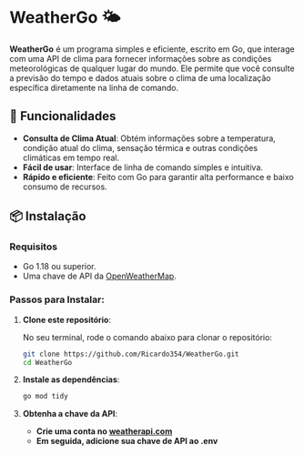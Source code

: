 # WeatherGo 🌤️

**WeatherGo** é um programa simples e eficiente, escrito em Go, que interage com uma API de clima para fornecer informações sobre as condições meteorológicas de qualquer lugar do mundo. Ele permite que você consulte a previsão do tempo e dados atuais sobre o clima de uma localização específica diretamente na linha de comando.

## 🚀 Funcionalidades

- **Consulta de Clima Atual**: Obtém informações sobre a temperatura, condição atual do clima, sensação térmica e outras condições climáticas em tempo real.
- **Fácil de usar**: Interface de linha de comando simples e intuitiva.
- **Rápido e eficiente**: Feito com Go para garantir alta performance e baixo consumo de recursos.

## 📦 Instalação

### Requisitos
- Go 1.18 ou superior.
- Uma chave de API da [OpenWeatherMap](https://openweathermap.org/api).

### Passos para Instalar:

1. **Clone este repositório**:
   
   No seu terminal, rode o comando abaixo para clonar o repositório:

   ```bash
   git clone https://github.com/Ricardo354/WeatherGo.git
   cd WeatherGo

2. **Instale as dependências**:

   ```bash
   go mod tidy

3. **Obtenha a chave da API**:

   - **Crie uma conta no [weatherapi.com](https://www.weatherapi.com)**
   - **Em seguida, adicione sua chave de API ao .env**
   


